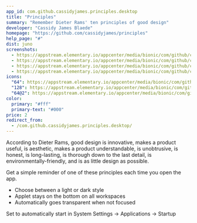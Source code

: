 ```yaml
---
app_id: com.github.cassidyjames.principles.desktop
title: "Principles"
summary: "Remember Dieter Rams' ten principles of good design"
developer: "Cassidy James Blaede"
homepage: "https://github.com/cassidyjames/principles"
help_page: "#"
dist: juno
screenshots:
  - https://appstream.elementary.io/appcenter/media/bionic/com/github/cassidyjames.principles.desktop/AA1959C536EDA174DAAD8ECA633AE8E6/screenshots/image-1_orig.png
  - https://appstream.elementary.io/appcenter/media/bionic/com/github/cassidyjames.principles.desktop/AA1959C536EDA174DAAD8ECA633AE8E6/screenshots/image-2_orig.png
  - https://appstream.elementary.io/appcenter/media/bionic/com/github/cassidyjames.principles.desktop/AA1959C536EDA174DAAD8ECA633AE8E6/screenshots/image-3_orig.png
  - https://appstream.elementary.io/appcenter/media/bionic/com/github/cassidyjames.principles.desktop/AA1959C536EDA174DAAD8ECA633AE8E6/screenshots/image-4_orig.png
icons:
  "64": https://appstream.elementary.io/appcenter/media/bionic/com/github/cassidyjames.principles.desktop/AA1959C536EDA174DAAD8ECA633AE8E6/icons/64x64/com.github.cassidyjames.principles_com.github.cassidyjames.principles.png
  "128": https://appstream.elementary.io/appcenter/media/bionic/com/github/cassidyjames.principles.desktop/AA1959C536EDA174DAAD8ECA633AE8E6/icons/128x128/com.github.cassidyjames.principles_com.github.cassidyjames.principles.png
  "64@2": https://appstream.elementary.io/appcenter/media/bionic/com/github/cassidyjames.principles.desktop/AA1959C536EDA174DAAD8ECA633AE8E6/icons/64x64@2/com.github.cassidyjames.principles_com.github.cassidyjames.principles.png
color:
  primary: "#fff"
  primary-text: "#000"
price: 2
redirect_from:
  - /com.github.cassidyjames.principles.desktop/
---
```


<p>According to Dieter Rams, good design is innovative, makes a product useful, is aesthetic, makes a product understandable, is unobtrusive, is honest, is long-lasting, is thorough down to the last detail, is environmentally-friendly, and is as little design as possible.</p>
<p>Get a simple reminder of one of these principles each time you open the app.</p>
<ul>
  <li>Choose between a light or dark style</li>
  <li>Applet stays on the bottom on all workspaces</li>
  <li>Automatically goes transparent when not focused</li>
</ul>
<p>Set to automatically start in System Settings → Applications → Startup</p>